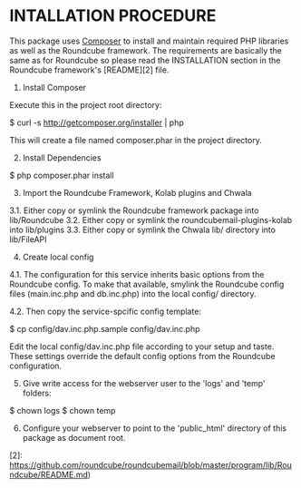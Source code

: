 INTALLATION PROCEDURE
=====================

This package uses [Composer][1] to install and maintain required PHP libraries
as well as the Roundcube framework. The requirements are basically the same as
for Roundcube so please read the INSTALLATION section in the Roundcube
framework's [README][2] file.

1. Install Composer

Execute this in the project root directory:

$ curl -s http://getcomposer.org/installer | php

This will create a file named composer.phar in the project directory.

2. Install Dependencies

$ php composer.phar install

3. Import the Roundcube Framework, Kolab plugins and Chwala

3.1. Either copy or symlink the Roundcube framework package into lib/Roundcube
3.2. Either copy or symlink the roundcubemail-plugins-kolab into lib/plugins
3.3. Either copy or symlink the Chwala lib/ directory into lib/FileAPI

4. Create local config

4.1. The configuration for this service inherits basic options from the Roundcube
config. To make that available, smylink the Roundcube config files
(main.inc.php and db.inc.php) into the local config/ directory.

4.2. Then copy the service-spcific config template:

$ cp config/dav.inc.php.sample config/dav.inc.php

Edit the local config/dav.inc.php file according to your setup and taste.
These settings override the default config options from the Roundcube
configuration.

5. Give write access for the webserver user to the 'logs' and 'temp' folders:

$ chown <www-user> logs
$ chown <www-user> temp

6. Configure your webserver to point to the 'public_html' directory of this
package as document root.


[1]: http://getcomposer.org
[2]: https://github.com/roundcube/roundcubemail/blob/master/program/lib/Roundcube/README.md)
